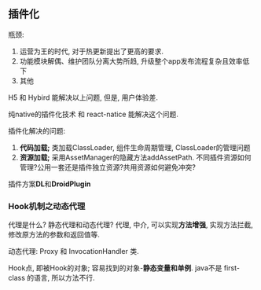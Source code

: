 ## 插件化

瓶颈:
1. 运营为王的时代, 对于热更新提出了更高的要求.
2. 功能模块解偶、维护团队分离大势所趋, 升级整个app发布流程复杂且效率低下
3. 其他

H5 和 Hybird 能解决以上问题, 但是, 用户体验差.

纯native的插件化技术 和 react-natice 能解决这个问题.

插件化解决的问题:
1. **代码加载;** 类加载ClassLoader, 组件生命周期管理, ClassLoader的管理问题
2. **资源加载;** 采用AssetManager的隐藏方法addAssetPath. 不同插件资源如何管理?公用一套还是插件独立资源?共用资源如何避免冲突?

插件方案**DL**和**DroidPlugin**


### Hook机制之动态代理

代理是什么? 静态代理和动态代理?
代理, 中介, 可以实现**方法增强**, 实现方法拦截, 修改原方法的参数和返回值等.

动态代理: Proxy 和 InvocationHandler 类.

Hook点, 即被Hook的对象; 容易找到的对象-**静态变量和单例**. java不是 first-class 的语言, 所以方法不行.

